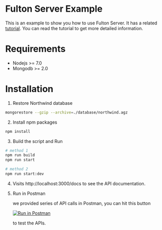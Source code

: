 # Fulton Server Example

This is an example to show you how to use Fulton Server. It has a related [tutorial](https://swarmnyc.gitbooks.io/fulton/content/server/get-start.html). You can read the tutorial to get more detailed information.

# Requirements
- Nodejs >= 7.0
- Mongodb >= 2.0

# Installation

1. Restore Northwind database
``` bash
mongorestore --gzip --archive=./database/northwind.agz
```

2. Install npm packages
``` bash
npm install
```

3. Build the script and Run
``` bash
# method 1
npm run build
npm run start

# method 2
npm run start:dev
```

4. Visits http://localhost:3000/docs to see the API documentation.

5. Run in Postman

   we provided series of API calls in Postman, you can hit this button

   [![Run in Postman](https://run.pstmn.io/button.svg)](https://app.getpostman.com/run-collection/492498ddaab5a69c4d87)

   to test the APIs.
